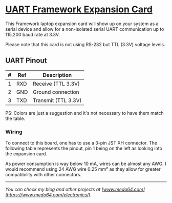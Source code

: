 [UART Framework Expansion Card](https://medo64.com/uartframecard/)
==================================================================

This Framework laptop expansion card will show up on your system as a serial
device and allow for a non-isolated serial UART communication up to 115,200
baud rate at 3.3V.

Please note that this card is not using RS-232 but TTL (3.3V) voltage levels.


## UART Pinout

| # | Ref | Description                     |
|--:|-----|---------------------------------|
| 1 | RXD | Receive (TTL 3.3V)              |
| 2 | GND | Ground connection               |
| 3 | TXD | Transmit (TTL 3.3V)             |

PS: Colors are just a suggestion and it's not necessary to have them match the
table.


### Wiring

To connect to this board, one has to use a 3-pin JST XH connector. The following
table represents the pinout, pin 1 being on the left as looking into the
expansion card.

As power consumption is way below 10 mA, wires can be almost any AWG. I would
recommend using 24 AWG wire 0.25 mm² as they allow for greater compatibility
with other connectors.

---
*You can check my blog and other projects at [www.medo64.com](https://www.medo64.com/electronics/).*
